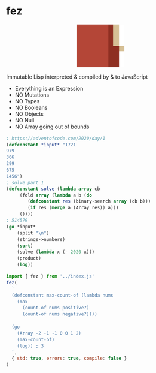 # fez

<p align="center">
<img width="128" src="./logo.svg"/>
</p>

Immutable Lisp interpreted & compiled by & to JavaScript

- Everything is an Expression
- NO Mutations
- NO Types
- NO Booleans
- NO Objects
- NO Null
- NO Array going out of bounds

```lisp
; https://adventofcode.com/2020/day/1
(defconstant *input* "1721
979
366
299
675
1456")
; solve part 1
(defconstant solve (lambda array cb
     (fold array (lambda a b (do
        (defconstant res (binary-search array (cb b)))
        (if res (merge a (Array res)) a)))
     ())))
; 514579
(go *input*
    (split "\n")
    (strings->numbers)
    (sort)
    (solve (lambda x (- 2020 x)))
    (product)
    (log))
```

```js
import { fez } from '../index.js'
fez(
  `
  (defconstant max-count-of (lambda nums
    (max
      (count-of nums positive?)
      (count-of nums negative?))))

  (go 
    (Array -2 -1 -1 0 0 1 2) 
    (max-count-of) 
    (log)) ; 3
  `,
  { std: true, errors: true, compile: false }
)
```

